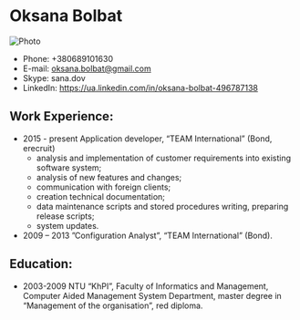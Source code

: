 # Oksana Bolbat #
![Photo](https://1.bp.blogspot.com/-TwsiSmDryd0/TZXqLavAKOI/AAAAAAAAGWs/P0-bcr3-zRg/s1600/Red%2BAby%2B1.jpg)
* Phone:  +380689101630
* E-mail: oksana.bolbat@gmail.com
* Skype: sana.dov
* LinkedIn: https://ua.linkedin.com/in/oksana-bolbat-496787138

## Work Experience: ##
* 2015 - present Application developer, “TEAM International” (Bond, erecruit)
  * analysis and implementation of customer requirements into existing software system;
  * analysis of new features and changes;
  * communication with foreign clients;
  * creation technical documentation;
  * data maintenance scripts and stored procedures writing, preparing release scripts;
  * system updates.
* 2009 – 2013 ”Configuration Analyst”, “TEAM International” (Bond).

## Education: ##
* 2003-2009 NTU “KhPI”, Faculty of Informatics and Management, Computer Aided Management System Department, master degree in “Management of the organisation”, red diploma.
